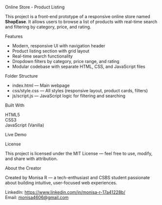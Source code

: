 Online Store - Product Listing

This project is a front-end prototype of a responsive online store named **ShopEase**. It allows users to browse a list of products with real-time search and filtering by category, price, and rating.

Features

- Modern, responsive UI with navigation header  
- Product listing section with grid layout  
- Real-time search functionality  
- Dropdown filters by category, price range, and rating  
- Modular codebase with separate HTML, CSS, and JavaScript files

Folder Structure

- index.html — Main webpage  
- css/style.css — All styles (responsive layout, product cards, filters)  
- js/script.js — JavaScript logic for filtering and searching  


Built With

HTML5  
CSS3  
JavaScript (Vanilla)



Live Demo




License

This project is licensed under the MIT License — feel free to use, modify, and share with attribution.

About the Creator

Created by Monisa R — a tech-enthusiast and CSBS student passionate about building intuitive, user-focused web experiences.

LinkedIn: https://www.linkedin.com/in/monisa-r-17a41228b/  
Email: monisa4606@gmail.com


